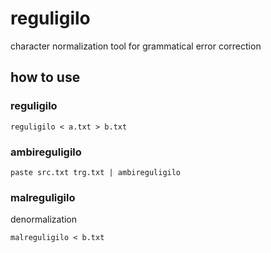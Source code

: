 # reguligilo

character normalization tool for grammatical error correction

## how to use

### reguligilo

```
reguligilo < a.txt > b.txt
```

### ambireguligilo

```
paste src.txt trg.txt | ambireguligilo
```

### malreguligilo

denormalization

```
malreguligilo < b.txt
```

